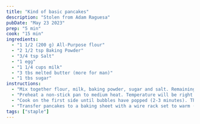 ```yaml
---
title: "Kind of basic pancakes"
description: "Stolen from Adam Raguesa"
pubDate: "May 23 2023"
prep: "5 min"
cook: "15 min"
ingredients:
  - "1 1/2 (200 g) All-Purpose flour"
  - "2 1/2 tsp Baking Powder"
  - "3/4 tsp Salt"
  - "1 egg"
  - "1 1/4 cups milk"
  - "3 tbs melted butter (more for man)"
  - "1 tbs sugar"
instructions:
  - "Mix together flour, milk, baking powder, sugar and salt. Remaining lumps are okay."
  - "Preheat a non-stick pan to medium heat. Temperature will be right when butter only starts to fizz"
  - "Cook on the first side until bubbles have popped (2-3 minutes). Then, flip and cook on the other side adding a knob of butter on top"
  - "Transfer pancakes to a baking sheet with a wire rack set to warm (prevents from getting soggy)"
tags: ["staple"]
---
```

